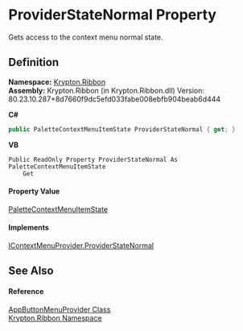 # ProviderStateNormal Property


Gets access to the context menu normal state.



## Definition
**Namespace:** <a href="1e9bc734-cff9-e9b8-f013-94cdac669794.md">Krypton.Ribbon</a>  
**Assembly:** Krypton.Ribbon (in Krypton.Ribbon.dll) Version: 80.23.10.287+8d7660f9dc5efd033fabe008ebfb904beab6d444

**C#**
``` C#
public PaletteContextMenuItemState ProviderStateNormal { get; }
```
**VB**
``` VB
Public ReadOnly Property ProviderStateNormal As PaletteContextMenuItemState
	Get
```



#### Property Value
<a href="320fc7df-70cf-5e37-5ede-a7756b444be7.md">PaletteContextMenuItemState</a>

#### Implements
<a href="790b1f43-bf4e-3ae1-4d78-a2ebd25527d7.md">IContextMenuProvider.ProviderStateNormal</a>  


## See Also


#### Reference
<a href="17a4884e-a2d5-62f8-0e59-bba1d24d36d0.md">AppButtonMenuProvider Class</a>  
<a href="1e9bc734-cff9-e9b8-f013-94cdac669794.md">Krypton.Ribbon Namespace</a>  
